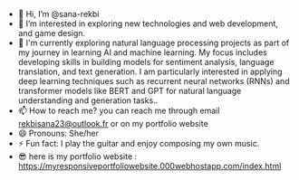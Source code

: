 - 👋 Hi, I’m @sana-rekbi
- 👀 I’m interested in exploring new technologies and web development, and game design.
- 🌱 I'm currently exploring natural language processing projects as part of my journey in learning AI and machine learning. My focus includes developing skills in building models for sentiment analysis, language translation, and text generation. I am particularly interested in applying deep learning techniques such as recurrent neural networks (RNNs) and transformer models like BERT and GPT for natural language understanding and generation tasks..
- 📫 How to reach me? you can reach me through email rekbisana23@outlook.fr or on my portfolio website
- 😄 Pronouns: She/her
- ⚡ Fun fact:  I play the guitar and enjoy composing my own music.
- 😎 here is my portfolio website : https://myresponsiveportfoliowebsite.000webhostapp.com/index.html
  
<!---
sana-rekbi/sana-rekbi is a ✨ special ✨ repository because its `README.md` (this file) appears on your GitHub profile.
You can click the Preview link to take a look at your changes.
--->

